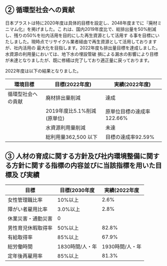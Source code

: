 ## ② 循環型社会への貢献

日本プラストは特に2020年度は具体的目標を設定し、2048年度までに『廃材ミニマム化』を掲げました。こ れは、国内2019年度比で、総排出量を50%削減し、残りの50%を社内活用を目的にした再生資源として活用す る事を目標にいたしました。現時点でリサイクル業者経由で再生資源として活用しておりますが、社内活用の 最大化を目指します。2022年度も排出量目標を達成しました。水資源の利用量においては、地下水の埋設管破 損による漏水の影響により目標が未達となりましたが、既に修繕は完了しており適正量に戻っております。

2022年度は以下の結果となりました。

| 環境目標      | 目標(2022年度)         | 実績(2022年度)       |
|-----------|--------------------|------------------|
| 循環型社会への貢献 | 廃材排出量削減            | 達成               |
|           | 2019年度比5.1%削減(原単位) | 原単位目標の達成率122.66% |
|           | 水資源利用量削減           | 未達               |
|           | 総利用量362,500 以下     | 目標の達成率92.59%     |

## ③ 人材の育成に関する方針及び社内環境整備に関する方針に関する指標の内容並びに当該指標を用いた目標及 び実績

| 目標        | 目標(2030年度  | 実績(2022年度  |
|-----------|------------|------------|
| 女性管理職比率   | 10%以上      | 2.6%       |
| 障がい者雇用比率  | 3.0%以上     | 2.8%       |
| 休業災害・通勤災害 | 0          |            |
| 男性育児休暇取得率 | 50%以上      | 82.8%      |
| 有給取得率     | 85%以上      | 67.9%      |
| 総労働時間     | 1830時間/人・年 | 1930時間/人・年 |
| 定年後再雇用率   | 85%以上      | 81.3%      |